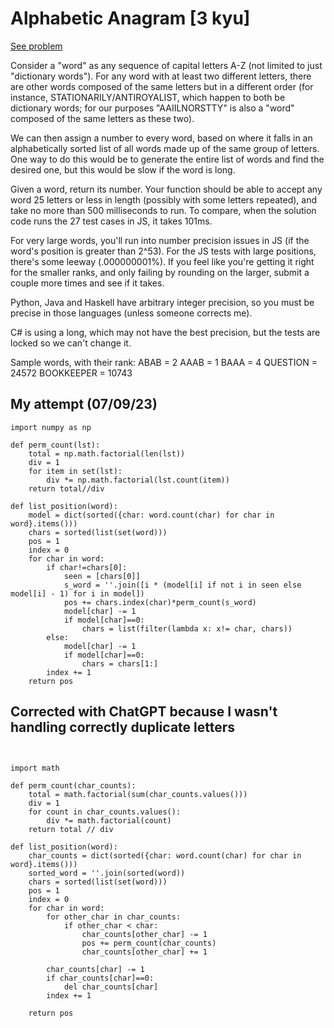 # Alphabetic Anagram [3 kyu]

[See problem](https://www.codewars.com/kata/53e57dada0cb0400ba000688)

Consider a "word" as any sequence of capital letters A-Z (not limited to just "dictionary words"). For any word with at least two different letters, there are other words composed of the same letters but in a different order (for instance, STATIONARILY/ANTIROYALIST, which happen to both be dictionary words; for our purposes "AAIILNORSTTY" is also a "word" composed of the same letters as these two).

We can then assign a number to every word, based on where it falls in an alphabetically sorted list of all words made up of the same group of letters. One way to do this would be to generate the entire list of words and find the desired one, but this would be slow if the word is long.

Given a word, return its number. Your function should be able to accept any word 25 letters or less in length (possibly with some letters repeated), and take no more than 500 milliseconds to run. To compare, when the solution code runs the 27 test cases in JS, it takes 101ms.

For very large words, you'll run into number precision issues in JS (if the word's position is greater than 2^53). For the JS tests with large positions, there's some leeway (.000000001%). If you feel like you're getting it right for the smaller ranks, and only failing by rounding on the larger, submit a couple more times and see if it takes.

Python, Java and Haskell have arbitrary integer precision, so you must be precise in those languages (unless someone corrects me).

C# is using a long, which may not have the best precision, but the tests are locked so we can't change it.

Sample words, with their rank:
ABAB = 2
AAAB = 1
BAAA = 4
QUESTION = 24572
BOOKKEEPER = 10743

## My attempt (07/09/23)

```
import numpy as np

def perm_count(lst):
    total = np.math.factorial(len(lst))
    div = 1
    for item in set(lst):
        div *= np.math.factorial(lst.count(item))
    return total//div

def list_position(word):
    model = dict(sorted({char: word.count(char) for char in word}.items()))
    chars = sorted(list(set(word)))
    pos = 1
    index = 0
    for char in word:
        if char!=chars[0]:
            seen = [chars[0]]
            s_word = ''.join([i * (model[i] if not i in seen else model[i] - 1) for i in model])
            pos += chars.index(char)*perm_count(s_word)
            model[char] -= 1
            if model[char]==0:
                chars = list(filter(lambda x: x!= char, chars))
        else:
            model[char] -= 1
            if model[char]==0:
                chars = chars[1:]
        index += 1
    return pos
```

## Corrected with ChatGPT because I wasn't handling correctly duplicate letters

```            
            

import math

def perm_count(char_counts):
    total = math.factorial(sum(char_counts.values()))
    div = 1
    for count in char_counts.values():
        div *= math.factorial(count)
    return total // div

def list_position(word):
    char_counts = dict(sorted({char: word.count(char) for char in word}.items()))
    sorted_word = ''.join(sorted(word))
    chars = sorted(list(set(word)))
    pos = 1
    index = 0
    for char in word:
        for other_char in char_counts:
            if other_char < char:
                char_counts[other_char] -= 1
                pos += perm_count(char_counts)
                char_counts[other_char] += 1

        char_counts[char] -= 1
        if char_counts[char]==0:
            del char_counts[char]
        index += 1
        
    return pos
```


